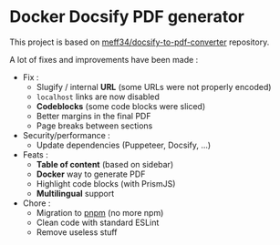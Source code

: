# Docker Docsify PDF generator

This project is based on [meff34/docsify-to-pdf-converter](https://github.com/meff34/docsify-to-pdf-converter/) repository.

A lot of fixes and improvements have been made :

- Fix : 
  - Slugify / internal **URL** (some URLs were not properly encoded)
  - `localhost` links are now disabled
  - **Codeblocks** (some code blocks were sliced)
  - Better margins in the final PDF
  - Page breaks between sections
- Security/performance : 
  - Update dependencies (Puppeteer, Docsify, ...)
- Feats :
  - **Table of content** (based on sidebar)
  - **Docker** way to generate PDF
  - Highlight code blocks (with PrismJS)
  - **Multilingual** support
- Chore : 
  - Migration to [pnpm](https://pnpm.io/) (no more npm)
  - Clean code with standard ESLint
  - Remove useless stuff
